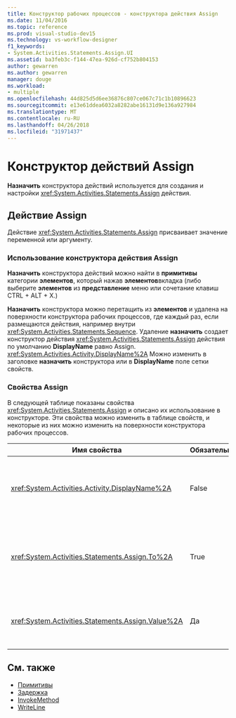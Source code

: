 ```yaml
---
title: Конструктор рабочих процессов - конструктора действия Assign
ms.date: 11/04/2016
ms.topic: reference
ms.prod: visual-studio-dev15
ms.technology: vs-workflow-designer
f1_keywords:
- System.Activities.Statements.Assign.UI
ms.assetid: ba3feb3c-f144-47ea-926d-cf752b804153
author: gewarren
ms.author: gewarren
manager: douge
ms.workload:
- multiple
ms.openlocfilehash: 44d825d5d6ee36876c807ce067c71c1b10896623
ms.sourcegitcommit: e13e61ddea6032a8282abe16131d9e136a927984
ms.translationtype: MT
ms.contentlocale: ru-RU
ms.lasthandoff: 04/26/2018
ms.locfileid: "31971437"
---
```

# <a name="assign-activity-designer"></a>Конструктор действий Assign

**Назначить** конструктора действий используется для создания и настройки <xref:System.Activities.Statements.Assign> действия.

## <a name="the-assign-activity"></a>Действие Assign

Действие <xref:System.Activities.Statements.Assign> присваивает значение переменной или аргументу.

### <a name="using-the-assign-activity-designer"></a>Использование конструктора действия Assign

**Назначить** конструктора действий можно найти в **примитивы** категории **элементов**, который нажав **элементов**вкладка (либо выберите **элементов** из **представление** меню или сочетание клавиш CTRL + ALT + X.)

**Назначить** конструктора можно перетащить из **элементов** и удалена на поверхности конструктора рабочих процессов, где каждый раз, если размещаются действия, например внутри <xref:System.Activities.Statements.Sequence>. Удаление **назначить** создает конструктор действия <xref:System.Activities.Statements.Assign> действия по умолчанию **DisplayName** равно Assign. <xref:System.Activities.Activity.DisplayName%2A> Можно изменить в заголовке **назначить** конструктора или в **DisplayName** поле сетки свойств.

### <a name="the-assign-properties"></a>Свойства Assign

В следующей таблице показаны свойства <xref:System.Activities.Statements.Assign> и описано их использование в конструкторе. Эти свойства можно изменить в таблице свойств, и некоторые из них можно изменить на поверхности конструктора рабочих процессов.

|Имя свойства|Обязательно|Использование|
|-------------------|--------------|-----------|
|<xref:System.Activities.Activity.DisplayName%2A>|False|Понятное имя действия <xref:System.Activities.Statements.Assign>. Значение по умолчанию - Assign. Несмотря на то, что значение <xref:System.Activities.Activity.DisplayName%2A> не является обязательным, его все же лучше использовать.|
|<xref:System.Activities.Statements.Assign.To%2A>|True|Переменная или аргумент, которым присваивается <xref:System.Activities.Statements.Assign.Value%2A>. Значение должно быть допустимым идентификатором Visual Basic. Чтобы задать свойство, введите выражение Visual Basic в **для** поле на **назначить** действие конструктора или в сетке свойств.|
|<xref:System.Activities.Statements.Assign.Value%2A>|Да|Значение, присваиваемое переменной. Чтобы задать <xref:System.Activities.Statements.Assign.Value%2A>, введите выражение Visual Basic в **значение** поле на **назначить** действие конструктора или в сетке свойств.|

## <a name="see-also"></a>См. также

- [Примитивы](../workflow-designer/primitives-activity-designers.md)
- [Задержка](../workflow-designer/delay-activity-designer.md)
- [InvokeMethod](../workflow-designer/invokemethod-activity-designer.md)
- [WriteLine](../workflow-designer/writeline-activity-designer.md)